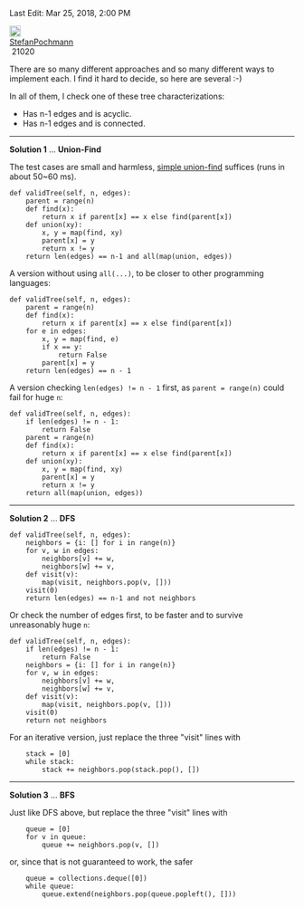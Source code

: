<div class="post-panel"><div class="post-info-bar"><div class="post-info" title="March 25, 2018 2:00 PM"><p>Last Edit: Mar 25, 2018, 2:00 PM</p></div><div class="user-info"><div class="avatar simple-avatar__1nLM hover-effect__2WOZ"><a href="/stefanpochmann" target="_blank"><img class="simp-avatar__mRN_" src="https://www.gravatar.com/avatar/0815eb7d4e9dd58022d51ba2011b9c0a.png?s=200" alt="StefanPochmann" data-has-link="true" style="height: 20px; width: 20px;"></a></div><div class="username" title="StefanPochmann"><a href="/stefanpochmann" target="_blank">StefanPochmann</a></div><span class="reputation-tip" data-toggle="tooltip" data-placement="top" data-original-title="Reputation" aria-hidden="true" style="cursor: pointer;"><div class="reputation"><i class="fa fa-star ation-icon" aria-hidden="true"></i>&nbsp;21020</div></span></div></div><p><p>There are so many different approaches and so many different ways to implement each. I find it hard to decide, so here are several :-)</p>
<p>In all of them, I check one of these tree characterizations:</p>
<ul>
<li>Has n-1 edges and is acyclic.</li>
<li>Has n-1 edges and is connected.</li>
</ul>
<hr>
<p><strong>Solution 1</strong> ... <strong>Union-Find</strong></p>
<p>The test cases are small and harmless, <a href="https://en.wikipedia.org/wiki/Disjoint-set_data_structure#Disjoint-set_forests">simple union-find</a> suffices (runs in about 50~60 ms).</p>
<pre><code><span class="hljs-function"><span class="hljs-keyword">def</span> <span class="hljs-title">validTree</span></span>(<span class="hljs-keyword">self</span>, n, edges):
    parent = range(n)
    <span class="hljs-function"><span class="hljs-keyword">def</span> <span class="hljs-title">find</span></span>(x):
        <span class="hljs-keyword">return</span> x <span class="hljs-keyword">if</span> parent[x] == x <span class="hljs-keyword">else</span> find(parent[x])
    <span class="hljs-function"><span class="hljs-keyword">def</span> <span class="hljs-title">union</span></span>(xy):
        x, y = map(find, xy)
        parent[x] = y
        <span class="hljs-keyword">return</span> x != y
    <span class="hljs-keyword">return</span> len(edges) == n-<span class="hljs-number">1</span> and all(map(<span class="hljs-class"><span class="hljs-keyword">union</span>, <span class="hljs-title">edges</span>))</span>
</code></pre>
<p>A version without using <code>all(...)</code>, to be closer to other programming languages:</p>
<pre><code><span class="hljs-function"><span class="hljs-keyword">def</span> <span class="hljs-title">validTree</span><span class="hljs-params">(<span class="hljs-keyword">self</span>, n, edges)</span></span>:
    parent = range(n)
    <span class="hljs-function"><span class="hljs-keyword">def</span> <span class="hljs-title">find</span><span class="hljs-params">(x)</span></span>:
        <span class="hljs-keyword">return</span> x <span class="hljs-keyword">if</span> parent[x] == x <span class="hljs-keyword">else</span> find(parent[x])
    <span class="hljs-keyword">for</span> e <span class="hljs-keyword">in</span> <span class="hljs-symbol">edges:</span>
        x, y = map(find, e)
        <span class="hljs-keyword">if</span> x == <span class="hljs-symbol">y:</span>
            <span class="hljs-keyword">return</span> False
        parent[x] = y
    <span class="hljs-keyword">return</span> len(edges) == n - <span class="hljs-number">1</span>
</code></pre>
<p>A version checking <code>len(edges) != n - 1</code> first, as <code>parent = range(n)</code> could fail for huge <code>n</code>:</p>
<pre><code><span class="hljs-function"><span class="hljs-keyword">def</span> <span class="hljs-title">validTree</span></span>(<span class="hljs-keyword">self</span>, n, edges):
    <span class="hljs-keyword">if</span> len(edges) != n - <span class="hljs-number">1</span>:
        <span class="hljs-keyword">return</span> False
    parent = range(n)
    <span class="hljs-function"><span class="hljs-keyword">def</span> <span class="hljs-title">find</span></span>(x):
        <span class="hljs-keyword">return</span> x <span class="hljs-keyword">if</span> parent[x] == x <span class="hljs-keyword">else</span> find(parent[x])
    <span class="hljs-function"><span class="hljs-keyword">def</span> <span class="hljs-title">union</span></span>(xy):
        x, y = map(find, xy)
        parent[x] = y
        <span class="hljs-keyword">return</span> x != y
    <span class="hljs-keyword">return</span> all(map(<span class="hljs-class"><span class="hljs-keyword">union</span>, <span class="hljs-title">edges</span>))</span>
</code></pre>
<hr>
<p><strong>Solution 2</strong> ... <strong>DFS</strong></p>
<pre><code>def validTree(self, n, <span class="hljs-built_in">edges</span>):
    <span class="hljs-built_in">neighbors</span> = {i: [] <span class="hljs-keyword">for</span> i <span class="hljs-keyword">in</span> <span class="hljs-built_in">range</span>(n)}
    <span class="hljs-keyword">for</span> v, w <span class="hljs-keyword">in</span> <span class="hljs-built_in">edges</span>:
        <span class="hljs-built_in">neighbors</span>[v] += w,
        <span class="hljs-built_in">neighbors</span>[w] += v,
    def visit(v):
        <span class="hljs-built_in">map</span>(visit, <span class="hljs-built_in">neighbors</span>.<span class="hljs-built_in">pop</span>(v, []))
    visit(<span class="hljs-number">0</span>)
    <span class="hljs-built_in">return</span> len(<span class="hljs-built_in">edges</span>) == n-<span class="hljs-number">1</span> <span class="hljs-keyword">and</span> <span class="hljs-keyword">not</span> <span class="hljs-built_in">neighbors</span>
</code></pre>
<p>Or check the number of edges first, to be faster and to survive unreasonably huge <code>n</code>:</p>
<pre><code>def validTree(self, n, <span class="hljs-built_in">edges</span>):
    <span class="hljs-keyword">if</span> len(<span class="hljs-built_in">edges</span>) != n - <span class="hljs-number">1</span>:
        <span class="hljs-built_in">return</span> False
    <span class="hljs-built_in">neighbors</span> = {i: [] <span class="hljs-keyword">for</span> i <span class="hljs-keyword">in</span> <span class="hljs-built_in">range</span>(n)}
    <span class="hljs-keyword">for</span> v, w <span class="hljs-keyword">in</span> <span class="hljs-built_in">edges</span>:
        <span class="hljs-built_in">neighbors</span>[v] += w,
        <span class="hljs-built_in">neighbors</span>[w] += v,
    def visit(v):
        <span class="hljs-built_in">map</span>(visit, <span class="hljs-built_in">neighbors</span>.<span class="hljs-built_in">pop</span>(v, []))
    visit(<span class="hljs-number">0</span>)
    <span class="hljs-built_in">return</span> <span class="hljs-keyword">not</span> <span class="hljs-built_in">neighbors</span>
</code></pre>
<p>For an iterative version, just replace the three "visit" lines with</p>
<pre><code>    <span class="hljs-built_in">stack</span> = [<span class="hljs-number">0</span>]
    <span class="hljs-keyword">while</span> <span class="hljs-built_in">stack</span>:
        <span class="hljs-built_in">stack</span> += neighbors.pop(<span class="hljs-built_in">stack</span>.pop(), [])
</code></pre>
<hr>
<p><strong>Solution 3</strong> ... <strong>BFS</strong></p>
<p>Just like DFS above, but replace the three "visit" lines with</p>
<pre><code>    <span class="hljs-built_in">queue</span> = [<span class="hljs-number">0</span>]
    <span class="hljs-keyword">for</span> v in <span class="hljs-built_in">queue</span>:
        <span class="hljs-built_in">queue</span> += neighbors.pop(v, [])
</code></pre>
<p>or, since that is not guaranteed to work, the safer</p>
<pre><code>    <span class="hljs-built_in">queue</span> = collections.<span class="hljs-built_in">deque</span>([<span class="hljs-number">0</span>])
    <span class="hljs-keyword">while</span> <span class="hljs-built_in">queue</span>:
        <span class="hljs-built_in">queue</span>.extend(neighbors.pop(<span class="hljs-built_in">queue</span>.popleft(), []))</code></pre>
</p></div>